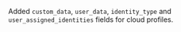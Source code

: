Added `custom_data`, `user_data`, `identity_type` and `user_assigned_identities` fields for cloud profiles.
